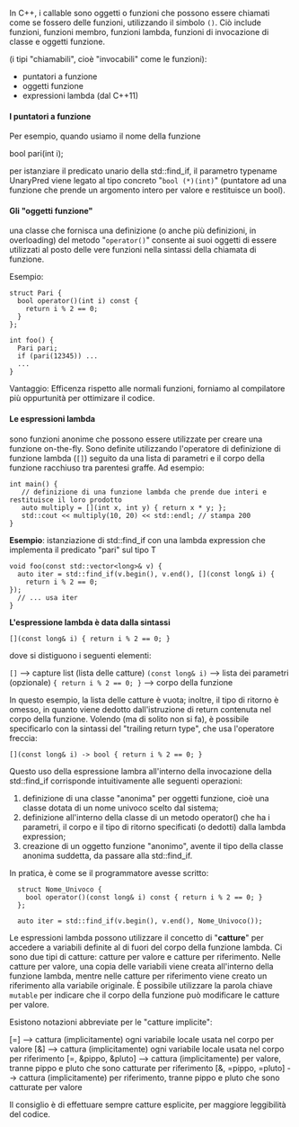 In C++, i callable sono oggetti o funzioni che possono essere chiamati come se fossero delle funzioni, utilizzando il simbolo `()`. Ciò include funzioni, funzioni membro, funzioni lambda, funzioni di invocazione di classe e oggetti funzione.

(i tipi "chiamabili", cioè "invocabili" come le funzioni):

  * puntatori a funzione
  * oggetti funzione
  * expressioni lambda (dal C++11)

#### I puntatori a funzione
Per esempio, quando usiamo il nome della funzione

  bool pari(int i);

per istanziare il predicato unario della std::find_if, il parametro typename UnaryPred viene legato al tipo concreto "`bool (*)(int)`" (puntatore ad una funzione che prende un argomento intero per valore e restituisce un bool).


#### Gli "oggetti funzione"
una classe che fornisca una definizione (o anche più definizioni, in overloading) del metodo "`operator()`" consente ai suoi oggetti di essere utilizzati al posto delle vere funzioni nella sintassi della chiamata di funzione.

Esempio:

```
struct Pari {
  bool operator()(int i) const {
    return i % 2 == 0;
  }
};

int foo() {
  Pari pari;
  if (pari(12345)) ...
  ...
}
```

Vantaggio:
Efficenza rispetto alle normali funzioni, forniamo al compilatore più oppurtunità per ottimizare il codice.

#### Le espressioni lambda

sono funzioni anonime che possono essere utilizzate per creare una funzione on-the-fly. Sono definite utilizzando l'operatore di definizione di funzione lambda (`[]`) seguito da una lista di parametri e il corpo della funzione racchiuso tra parentesi graffe. Ad esempio:

```
int main() {
   // definizione di una funzione lambda che prende due interi e restituisce il loro prodotto
   auto multiply = [](int x, int y) { return x * y; };
   std::cout << multiply(10, 20) << std::endl; // stampa 200
}
```

**Esempio**: istanziazione di std::find_if con una lambda expression che implementa il predicato "pari" sul tipo T
```
void foo(const std::vector<long>& v) {
  auto iter = std::find_if(v.begin(), v.end(), [](const long& i) {
    return i % 2 == 0;
});
  // ... usa iter
}
```

**L'espressione lambda è data dalla sintassi**

  `[](const long& i) { return i % 2 == 0; }`

dove si distiguono i seguenti elementi:

`[]`                       --> capture list (lista delle catture)
`(const long& i)`          --> lista dei parametri (opzionale)
`{ return i % 2 == 0; }`   --> corpo della funzione

In questo esempio, la lista delle catture è vuota; inoltre, il tipo di ritorno è omesso, in quanto viene dedotto dall'istruzione di return contenuta nel corpo della funzione.
Volendo (ma di solito non si fa), è possibile specificarlo con la sintassi del "trailing return type", che usa l'operatore freccia:

  `[](const long& i) -> bool { return i % 2 == 0; }`

Questo uso della espressione lambra all'interno della invocazione della std::find_if corrisponde intuitivamente alle seguenti operazioni:

1) definizione di una classe "anonima" per oggetti funzione, cioè una classe dotata di un nome univoco scelto dal sistema;
2) definizione all'interno della classe di un metodo operator() che ha i parametri, il corpo e il tipo di ritorno specificati (o dedotti) dalla lambda expression;
3) creazione di un oggetto funzione "anonimo", avente il tipo della classe anonima suddetta, da passare alla std::find_if.

In pratica, è come se il programmatore avesse scritto:
```
  struct Nome_Univoco {
    bool operator()(const long& i) const { return i % 2 == 0; }
  };

  auto iter = std::find_if(v.begin(), v.end(), Nome_Univoco());
  ```

Le espressioni lambda possono utilizzare il concetto di "**catture**" per accedere a variabili definite al di fuori del corpo della funzione lambda. Ci sono due tipi di catture: catture per valore e catture per riferimento. Nelle catture per valore, una copia delle variabili viene creata all'interno della funzione lambda, mentre nelle catture per riferimento viene creato un riferimento alla variabile originale. È possibile utilizzare la parola chiave `mutable` per indicare che il corpo della funzione può modificare le catture per valore.


Esistono notazioni abbreviate per le "catture implicite":

 [=]   --> cattura (implicitamente) ogni variabile locale usata nel corpo per valore
 [&]   --> cattura (implicitamente) ogni variabile locale usata nel corpo per riferimento
 [=, &pippo, &pluto]  --> cattura (implicitamente) per valore, tranne pippo e pluto che sono catturate per riferimento
 [&, =pippo, =pluto]  --> cattura (implicitamente) per riferimento, tranne pippo e pluto che sono catturate per valore

Il consiglio è di effettuare sempre catture esplicite, per maggiore leggibilità del codice.